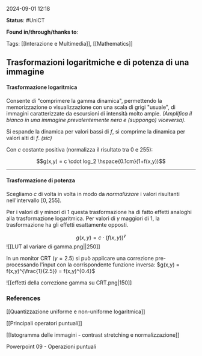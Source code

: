 2024-09-01 12:18

<b>Status</b>: #UniCT

<b>Found in/through/thanks to</b>: 

Tags: [[Interazione e Multimedia]], [[Mathematics]]

## Trasformazioni logaritmiche e di potenza di una immagine

#### Trasformazione logaritmica 

Consente di "comprimere la gamma dinamica", permettendo la memorizzazione o visualizzazione con una scala di grigi "usuale", di immagini caratterizzate da escursioni di intensità molto ampie. *(Amplifica il bianco in una immagine prevalentemente nera e (suppongo) viceversa)*.  

Si espande la dinamica per valori bassi di $f$, si comprime la dinamica per valori alti di $f$. *(sic)*

Con $c$ costante positiva (normalizza il risultato tra $0$ e $255$): 

$$g(x,y) = c \cdot log_2 \hspace{0.1cm}(1+f(x,y))$$

---
#### Trasformazione di potenza

Scegliamo $c$ di volta in volta in modo da *normalizzare* i valori risultanti nell'intervallo $[0,255]$.

Per i valori di $\gamma$ minori di $1$ questa trasformazione ha di fatto effetti analoghi alla trasformazione logaritmica.
Per valori di $\gamma$ maggiori di $1$, la trasformazione ha gli effetti esattamente opposti.

$$g(x,y) = c \cdot (f(x,y))^{\gamma}$$
![[LUT al variare di gamma.png||250]]

In un monitor CRT ($\gamma = 2.5$) si può applicare una correzione pre-processando l'input con la corrispondente funzione inversa: $g(x,y) = f(x,y)^{\frac{1}{2.5}} = f(x,y)^{0.4}$

![[effetti della correzione gamma su CRT.png|150]]


### References

[[Quantizzazione uniforme e non-uniforme logaritmica]]

[[Principali operatori puntuali]]

[[Istogramma delle immagini - contrast stretching e normalizzazione]]

Powerpoint 09 - Operazioni puntuali